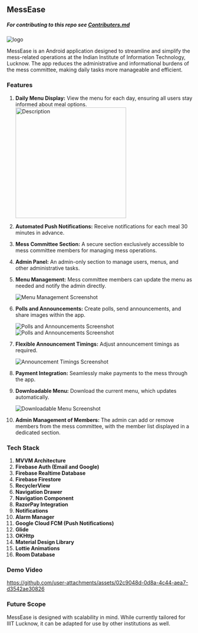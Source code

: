 ## **MessEase** 

##### For contributing to this repo see [Contributers.md](https://github.com/iiitl/MessEase/blob/master/Contributors.md)

![logo](https://github.com/user-attachments/assets/02c34e6a-2e85-4745-82b8-715d2fdda3df)


MessEase is an Android application designed to streamline and simplify the mess-related operations at the Indian Institute of Information Technology, Lucknow. The app reduces the administrative and informational burdens of the mess committee, making daily tasks more manageable and efficient.

### **Features**
1. **Daily Menu Display:** View the menu for each day, ensuring all users stay informed about meal options.
   <img src="https://github.com/user-attachments/assets/0e54b882-d913-4494-a8b7-69b17f19d455" alt="Description" width="300">

  

2. **Automated Push Notifications:** Receive notifications for each meal 30 minutes in advance.

3. **Mess Committee Section:** A secure section exclusively accessible to mess committee members for managing mess operations.

4. **Admin Panel:** An admin-only section to manage users, menus, and other administrative tasks.

5. **Menu Management:** Mess committee members can update the menu as needed and notify the admin directly.
   
   ![Menu Management Screenshot](https://github.com/user-attachments/assets/35f2d513-bbbc-45f6-b01e-63c681cdbb99)

6. **Polls and Announcements:** Create polls, send announcements, and share images within the app.
   
   ![Polls and Announcements Screenshot](https://github.com/user-attachments/assets/bdb54af2-f88a-4db5-886d-3cc388e4938f)
   ![Polls and Announcements Screenshot](https://github.com/user-attachments/assets/75514b40-bcbf-473b-9972-a358631d537c)

7. **Flexible Announcement Timings:** Adjust announcement timings as required.
   
   ![Announcement Timings Screenshot](https://github.com/user-attachments/assets/769975b3-bf6c-4e3c-9f04-ead2f6dda8fb)

8. **Payment Integration:** Seamlessly make payments to the mess through the app.

9. **Downloadable Menu:** Download the current menu, which updates automatically.
   
   ![Downloadable Menu Screenshot](https://github.com/user-attachments/assets/3b7d1c80-6995-4bbd-b161-1b759d030588)

10. **Admin Management of Members:** The admin can add or remove members from the mess committee, with the member list displayed in a dedicated section.

### **Tech Stack**
1. **MVVM Architecture**
2. **Firebase Auth (Email and Google)**
3. **Firebase Realtime Database**
4. **Firebase Firestore**
5. **RecyclerView**
6. **Navigation Drawer**
7. **Navigation Component**
8. **RazorPay Integration**
9. **Notifications**
10. **Alarm Manager**
11. **Google Cloud FCM (Push Notifications)**
12. **Glide**
13. **OKHttp**
14. **Material Design Library**
15. **Lottie Animations**
16. **Room Database**

### Demo Video

https://github.com/user-attachments/assets/02c9048d-0d8a-4c44-aea7-d3542ae30826

### **Future Scope**
MessEase is designed with scalability in mind. While currently tailored for IIIT Lucknow, it can be adapted for use by other institutions as well.

